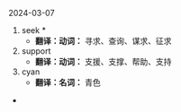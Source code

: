 2024-03-07
1. seek
		*
	* **翻译：动词：** 寻求、查询、谋求、征求
2. support
	* **翻译：动词：** 支援、支撑、帮助、支持
3. cyan
	* **翻译：名词：** 青色
* 
